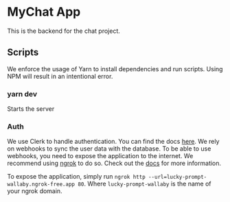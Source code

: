 # MyChat App

This is the backend for the chat project.

## Scripts

We enforce the usage of Yarn to install dependencies and run scripts. Using NPM will result in an intentional error.

### yarn dev

Starts the server

### Auth

We use Clerk to handle authentication. You can find the docs [here](https://docs.clerk.dev/overview/introduction). We rely on webhooks to sync the user data with the database. To be able to use webhooks, you need to expose the application to the internet. We recommend using [ngrok](https://ngrok.com/) to do so. Check out the [docs](https://clerk.com/docs/webhooks/sync-data) for more information.

To expose the application, simply run `ngrok http --url=lucky-prompt-wallaby.ngrok-free.app 80`. Where `lucky-prompt-wallaby` is the name of your ngrok domain.
